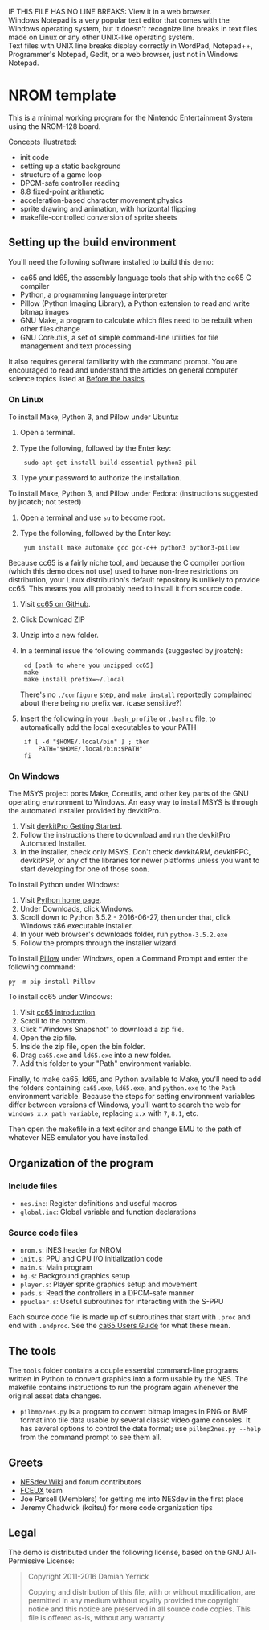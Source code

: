 IF THIS FILE HAS NO LINE BREAKS:  View it in a web browser.  
Windows Notepad is a very popular text editor that comes with the 
Windows operating system, but it doesn't recognize line breaks in 
text files made on Linux or any other UNIX-like operating system.  
Text files with UNIX line breaks display correctly in WordPad, 
Notepad++, Programmer's Notepad, Gedit, or a web browser, just 
not in Windows Notepad.

NROM template
=============

This is a minimal working program for the Nintendo Entertainment
System using the NROM-128 board.

Concepts illustrated:

* init code
* setting up a static background
* structure of a game loop
* DPCM-safe controller reading
* 8.8 fixed-point arithmetic
* acceleration-based character movement physics
* sprite drawing and animation, with horizontal flipping
* makefile-controlled conversion of sprite sheets

Setting up the build environment
--------------------------------
You'll need the following software installed to build this demo:

* ca65 and ld65, the assembly language tools that ship
  with the cc65 C compiler
* Python, a programming language interpreter
* Pillow (Python Imaging Library), a Python extension to read and
  write bitmap images
* GNU Make, a program to calculate which files need to be
  rebuilt when other files change
* GNU Coreutils, a set of simple command-line utilities for
  file management and text processing

It also requires general familiarity with the command prompt.
You are encouraged to read and understand the articles on general
computer science topics listed at [Before the basics].

[Before the basics]: http://wiki.nesdev.com/w/index.php/Before_the_basics

### On Linux

To install Make, Python 3, and Pillow under Ubuntu:

1. Open a terminal.
2. Type the following, followed by the Enter key:

        sudo apt-get install build-essential python3-pil

3. Type your password to authorize the installation.

To install Make, Python 3, and Pillow under Fedora:
(instructions suggested by jroatch; not tested)

1. Open a terminal and use `su` to become root.
2. Type the following, followed by the Enter key:

        yum install make automake gcc gcc-c++ python3 python3-pillow

Because cc65 is a fairly niche tool, and because the C compiler
portion (which this demo does not use) used to have non-free
restrictions on distribution, your Linux distribution's default
repository is unlikely to provide cc65.  This means you will
probably need to install it from source code.

1. Visit [cc65 on GitHub].
2. Click Download ZIP
3. Unzip into a new folder.
4. In a terminal issue the following commands (suggested by jroatch):

        cd [path to where you unzipped cc65]
        make
        make install prefix=~/.local

   There's no `./configure` step, and `make install` reportedly
   complained about there being no prefix var. (case sensitive?)

5. Insert the following in your `.bash_profile` or `.bashrc` file,
   to automatically add the local executables to your PATH
   
        if [ -d "$HOME/.local/bin" ] ; then
            PATH="$HOME/.local/bin:$PATH"
        fi

[cc65 on GitHub]: https://github.com/cc65/cc65

### On Windows

The MSYS project ports Make, Coreutils, and other key parts of
the GNU operating environment to Windows.  An easy way to install
MSYS is through the automated installer provided by devkitPro.

1. Visit [devkitPro Getting Started].
2. Follow the instructions there to download and run the
   devkitPro Automated Installer.
3. In the installer, check only MSYS.  Don't check devkitARM,
   devkitPPC, devkitPSP, or any of the libraries for newer platforms
   unless you want to start developing for one of those soon.
   
To install Python under Windows:

1. Visit [Python home page].
2. Under Downloads, click Windows.
3. Scroll down to Python 3.5.2 - 2016-06-27, then under that, click
   Windows x86 executable installer.
4. In your web browser's downloads folder, run `python-3.5.2.exe`
5. Follow the prompts through the installer wizard.

To install [Pillow] under Windows, open a Command Prompt and enter
the following command:

    py -m pip install Pillow

To install cc65 under Windows:

1. Visit [cc65 introduction].
2. Scroll to the bottom.
3. Click "Windows Snapshot" to download a zip file.
4. Open the zip file.
5. Inside the zip file, open the bin folder.
6. Drag `ca65.exe` and `ld65.exe` into a new folder.
7. Add this folder to your "Path" environment variable.

Finally, to make ca65, ld65, and Python available to Make, you'll
need to add the folders containing `ca65.exe`, `ld65.exe`, and
`python.exe` to the `Path` environment variable.  Because the steps
for setting environment variables differ between versions of Windows,
you'll want to search the web for `windows x.x path variable`,
replacing `x.x` with `7`, `8.1`, etc.

Then open the makefile in a text editor and change EMU to the path
of whatever NES emulator you have installed.

[devkitPro Getting Started]: http://devkitpro.org/wiki/Getting_Started
[Python home page]: https://www.python.org/
[Pillow]: https://pypi.python.org/pypi/Pillow
[cc65 introduction]: http://cc65.github.io/cc65/

Organization of the program
---------------------------

### Include files

* `nes.inc`: Register definitions and useful macros
* `global.inc`: Global variable and function declarations

### Source code files

* `nrom.s`: iNES header for NROM
* `init.s`: PPU and CPU I/O initialization code
* `main.s`: Main program
* `bg.s`: Background graphics setup
* `player.s`: Player sprite graphics setup and movement
* `pads.s`: Read the controllers in a DPCM-safe manner
* `ppuclear.s`: Useful subroutines for interacting with the S-PPU

Each source code file is made up of subroutines that start with
`.proc` and end with `.endproc`.  See the [ca65 Users Guide] for
what these mean.

[ca65 Users Guide]: http://cc65.github.io/doc/ca65.html

The tools
---------
The `tools` folder contains a couple essential command-line programs
written in Python to convert graphics into a form usable by the NES.
The makefile contains instructions to run the program again whenever
the original asset data changes.

* `pilbmp2nes.py` is a program to convert bitmap images in PNG or
  BMP format into tile data usable by several classic video game
  consoles.  It has several options to control the data format; use
  `pilbmp2nes.py --help` from the command prompt to see them all.

Greets
------

* [NESdev Wiki] and forum contributors
* [FCEUX] team
* Joe Parsell (Memblers) for getting me into NESdev in the first place
* Jeremy Chadwick (koitsu) for more code organization tips

[NESdev Wiki]: http://wiki.nesdev.com/
[FCEUX]: http://fceux.com/

Legal
-----
The demo is distributed under the following license, based on the
GNU All-Permissive License:

> Copyright 2011-2016 Damian Yerrick
> 
> Copying and distribution of this file, with or without
> modification, are permitted in any medium without royalty provided
> the copyright notice and this notice are preserved in all source
> code copies.  This file is offered as-is, without any warranty.

